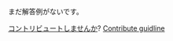 
まだ解答例がないです。

[コントリビュートしませんか](https://github.com/BFEdev/BFE.dev-solutions/blob/main/quiz/in-coercion_ja.md)?  [Contribute guidline](https://github.com/BFEdev/BFE.dev-solutions#how-to-contribute)
